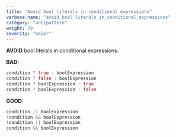 ```yaml
---
title: "Avoid bool literals in conditional expressions"
verbose_name: "avoid_bool_literals_in_conditional_expressions"
category: "antipattern"
weight: 70
severity: "major"
---
```

**AVOID** bool literals in conditional expressions.

**BAD:**
```dart
condition ? true : boolExpression
condition ? false : boolExpression
condition ? boolExpression : true
condition ? boolExpression : false
```

**GOOD:**
```dart
condition || boolExpression
!condition && boolExpression
!condition || boolExpression
condition && boolExpression
```


